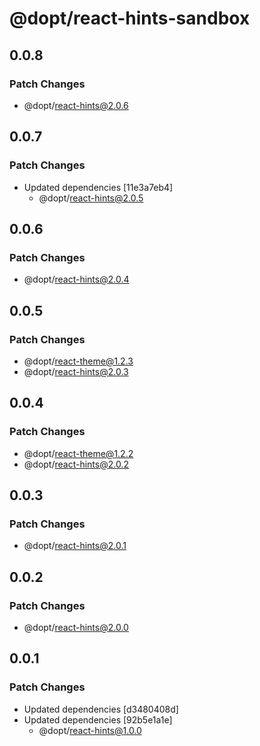 # @dopt/react-hints-sandbox

## 0.0.8

### Patch Changes

- @dopt/react-hints@2.0.6

## 0.0.7

### Patch Changes

- Updated dependencies [11e3a7eb4]
  - @dopt/react-hints@2.0.5

## 0.0.6

### Patch Changes

- @dopt/react-hints@2.0.4

## 0.0.5

### Patch Changes

- @dopt/react-theme@1.2.3
- @dopt/react-hints@2.0.3

## 0.0.4

### Patch Changes

- @dopt/react-theme@1.2.2
- @dopt/react-hints@2.0.2

## 0.0.3

### Patch Changes

- @dopt/react-hints@2.0.1

## 0.0.2

### Patch Changes

- @dopt/react-hints@2.0.0

## 0.0.1

### Patch Changes

- Updated dependencies [d3480408d]
- Updated dependencies [92b5e1a1e]
  - @dopt/react-hints@1.0.0
